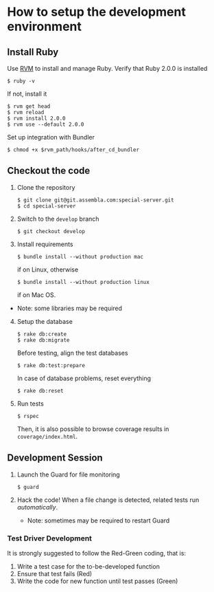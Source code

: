 How to setup the development environment
===

Install Ruby
---

Use [RVM](https://rvm.io/) to install and manage Ruby.
Verify that Ruby 2.0.0 is installed

    $ ruby -v

If not, install it

    $ rvm get head
    $ rvm reload
    $ rvm install 2.0.0
    $ rvm use --default 2.0.0

Set up integration with Bundler

    $ chmod +x $rvm_path/hooks/after_cd_bundler

Checkout the code
---

 1. Clone the repository

        $ git clone git@git.assembla.com:special-server.git
        $ cd special-server

 2. Switch to the `develop` branch

        $ git checkout develop

 3. Install requirements

        $ bundle install --without production mac

    if on Linux, otherwise

        $ bundle install --without production linux

    if on Mac OS.

   * Note: some libraries may be required

 4. Setup the database

        $ rake db:create
        $ rake db:migrate

    Before testing, align the test databases

        $ rake db:test:prepare

    In case of database problems, reset everything

        $ rake db:reset

 5. Run tests

        $ rspec

    Then, it is also possible to browse coverage results
    in `coverage/index.html`.

Development Session
---

 1. Launch the Guard for file monitoring

        $ guard

 2. Hack the code!
    When a file change is detected, related tests run _automatically_.

    * Note: sometimes may be required to restart Guard

### Test Driver Development

It is strongly suggested to follow the Red-Green coding, that is:

 1. Write a test case for the to-be-developed function
 2. Ensure that test fails (Red)
 3. Write the code for new function until test passes (Green)

